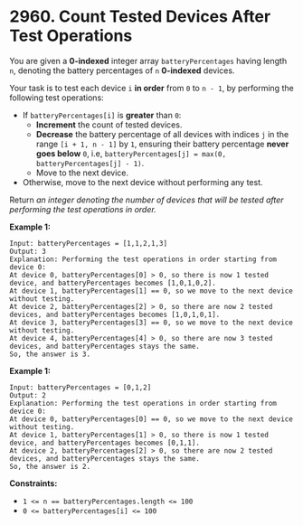 # 2960. Count Tested Devices After Test Operations

You are given a **0-indexed** integer array `batteryPercentages` having length `n`, denoting the battery percentages of `n` **0-indexed** devices.

Your task is to test each device `i` **in order** from `0` to `n - 1`, by performing the following test operations:

- If `batteryPercentages[i]` is **greater** than `0`:
  - **Increment** the count of tested devices.
  - **Decrease** the battery percentage of all devices with indices `j` in the range `[i + 1, n - 1]` by `1`, ensuring their battery percentage **never goes below** `0`, i.e, `batteryPercentages[j] = max(0, batteryPercentages[j] - 1)`.
  - Move to the next device.
- Otherwise, move to the next device without performing any test.

Return *an integer denoting the number of devices that will be tested after performing the test operations in order.*

**Example 1:**

```()
Input: batteryPercentages = [1,1,2,1,3]
Output: 3
Explanation: Performing the test operations in order starting from device 0:
At device 0, batteryPercentages[0] > 0, so there is now 1 tested device, and batteryPercentages becomes [1,0,1,0,2].
At device 1, batteryPercentages[1] == 0, so we move to the next device without testing.
At device 2, batteryPercentages[2] > 0, so there are now 2 tested devices, and batteryPercentages becomes [1,0,1,0,1].
At device 3, batteryPercentages[3] == 0, so we move to the next device without testing.
At device 4, batteryPercentages[4] > 0, so there are now 3 tested devices, and batteryPercentages stays the same.
So, the answer is 3.
```

**Example 1:**

```()
Input: batteryPercentages = [0,1,2]
Output: 2
Explanation: Performing the test operations in order starting from device 0:
At device 0, batteryPercentages[0] == 0, so we move to the next device without testing.
At device 1, batteryPercentages[1] > 0, so there is now 1 tested device, and batteryPercentages becomes [0,1,1].
At device 2, batteryPercentages[2] > 0, so there are now 2 tested devices, and batteryPercentages stays the same.
So, the answer is 2.
```

**Constraints:**

- `1 <= n == batteryPercentages.length <= 100`
- `0 <= batteryPercentages[i] <= 100`
